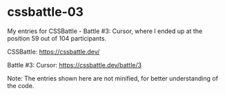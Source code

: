 # cssbattle-03
My entries for CSSBattle - Battle #3: Cursor, where I ended up at the position 59 out of 104 participants.

CSSBattle: https://cssbattle.dev/

Battle #3: Cursor: https://cssbattle.dev/battle/3

Note: The entries shown here are not minified, for better understanding of the code.
